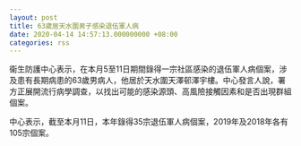 ```yaml
---
layout: post
title: 63歲居天水圍男子感染退伍軍人病
date: 2020-04-14 14:57:13.000000000 +08:00
categories: rss
---
```


衞生防護中心表示，在本月5至11日期間錄得一宗社區感染的退伍軍人病個案，涉及患有長期病患的63歲男病人，他居於天水圍天澤邨澤宇樓。中心發言人說，署方正展開流行病學調查，以找出可能的感染源頭、高風險接觸因素和是否出現群組個案。

中心表示，截至本月11日，本年錄得35宗退伍軍人病個案，2019年及2018年各有105宗個案。
